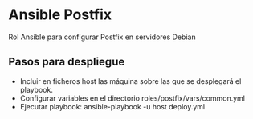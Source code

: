 # Ansible Postfix
Rol Ansible para configurar Postfix en servidores Debian

## Pasos para despliegue

   * Incluir en ficheros host las máquina sobre las que se desplegará el playbook.
   * Configurar variables en el directorio roles/postfix/vars/common.yml
   * Ejecutar playbook: ansible-playbook -u host deploy.yml